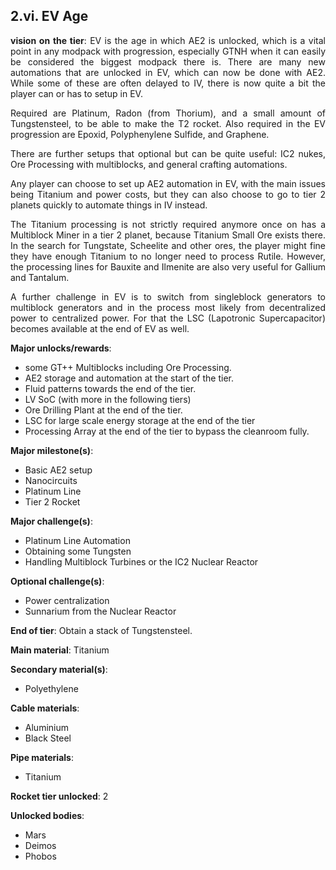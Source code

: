 ## 2.vi. EV Age
<div align="justify">

**vision on the tier**:
EV is the age in which AE2 is unlocked, which is a vital point in any modpack with progression, especially GTNH when it can easily be considered the biggest modpack there is. There are many new automations that are unlocked in EV, which can now be done with AE2. While some of these are often delayed to IV, there is now quite a bit the player can or has to setup in EV.

Required are Platinum, Radon (from Thorium), and a small amount of Tungstensteel, to be able to make the T2 rocket. Also required in the EV progression are Epoxid, Polyphenylene Sulfide, and Graphene.

There are further setups that optional but can be quite useful: IC2 nukes, Ore Processing with multiblocks, and general crafting automations.

Any player can choose to set up AE2 automation in EV, with the main issues being Titanium and power costs, but they can also choose to go to tier 2 planets quickly to automate things in IV instead.

The Titanium processing is not strictly required anymore once on has a Multiblock Miner in a tier 2 planet, because Titanium Small Ore exists there. In the search for Tungstate, Scheelite and other ores, the player might fine they have enough Titanium to no longer need to process Rutile. However, the processing lines for Bauxite and Ilmenite are also very useful for Gallium and Tantalum.

A further challenge in EV is to switch from singleblock generators to multiblock generators and in the process most likely from decentralized power to centralized power. For that the LSC (Lapotronic Supercapacitor) becomes available at the end of EV as well.


**Major unlocks/rewards**:
- some GT++ Multiblocks including Ore Processing.
- AE2 storage and automation at the start of the tier.
- Fluid patterns towards the end of the tier.
- LV SoC (with more in the following tiers)
- Ore Drilling Plant at the end of the tier.
- LSC for large scale energy storage at the end of the tier
- Processing Array at the end of the tier to bypass the cleanroom fully.


**Major milestone(s)**:
- Basic AE2 setup
- Nanocircuits
- Platinum Line
- Tier 2 Rocket

**Major challenge(s)**:
- Platinum Line Automation
- Obtaining some Tungsten
- Handling Multiblock Turbines or the IC2 Nuclear Reactor

**Optional challenge(s)**:
- Power centralization
- Sunnarium from the Nuclear Reactor

**End of tier**: Obtain a stack of Tungstensteel.

**Main material**: Titanium

**Secondary material(s)**:
- Polyethylene

**Cable materials**:
- Aluminium
- Black Steel

**Pipe materials**:
- Titanium

**Rocket tier unlocked**: 2

**Unlocked bodies**:
- Mars
- Deimos
- Phobos

</div>